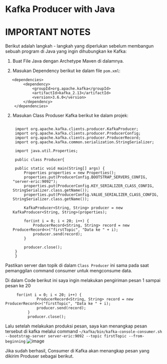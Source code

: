 # Kafka Producer with Java

# IMPORTANT NOTES

Berikut adalah langkah - langkah yang diperlukan sebelum membangun sebuah program di Java yang ingin dihubungkan ke Kafka:

1. Buat File Java dengan Archetype Maven di dalamnya.

1. Masukan Dependency berikut ke dalam file ```pom.xml```:
```
   <dependencies>
        <dependency>
            <groupId>org.apache.kafka</groupId>
            <artifactId>kafka_2.13</artifactId>
            <version>3.6.0</version>
        </dependency>
    </dependencies>
```
2. Masukan Class Produser Kafka berikut ke dalam projek:
   ```
   
    import org.apache.kafka.clients.producer.KafkaProducer;
    import org.apache.kafka.clients.producer.ProducerConfig;
    import org.apache.kafka.clients.producer.ProducerRecord;
    import org.apache.kafka.common.serialization.StringSerializer;
    
    import java.util.Properties;
    
    public class Producer{

    public static void main(String[] args) {
        Properties properties = new Properties();
        properties.put(ProducerConfig.BOOTSTRAP_SERVERS_CONFIG, "server-eric:9092");
        properties.put(ProducerConfig.KEY_SERIALIZER_CLASS_CONFIG, StringSerializer.class.getName());
        properties.put(ProducerConfig.VALUE_SERIALIZER_CLASS_CONFIG, StringSerializer.class.getName());

        KafkaProducer<String, String> producer = new KafkaProducer<String, String>(properties);

        for(int i = 0; i < 20; i++) {
            ProducerRecord<String, String> record = new ProducerRecord<>("firstTopic", "Data ke " + i);
            producer.send(record);
        }

        producer.close();
    }
    }
    ```
Pastikan server dan topik di dalam ```Class Producer``` ini sama pada saat pemanggilan command consumer untuk mengconsume data.

   Di dalam Code berikut ini saya ingin melakukan pengiriman pesan 1 sampai pesan ke 20
   
  ```
       for(int i = 0; i < 20; i++) {
                ProducerRecord<String, String> record = new ProducerRecord<>("firstTopic", "Data ke " + i);
                producer.send(record);
            }
            producer.close();
  ```
   
Lalu setelah melakukan produksi pesan, saya kan menangkap pesan tersebut di kafka melalui command ```~/kafka/bin/kafka-console-consumer.sh --bootstrap-server server-eric:9092 --topic firstTopic --from-beginning```
   ![image](https://github.com/user-attachments/assets/01330d9a-a4e3-4464-85ac-daebcf298c20)
   
Jika sudah berhasil, Consumer di Kafka akan menangkap pesan yang dikirim Produser sebagai berikut.
